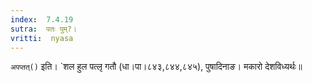 ```yaml
---
index:  7.4.19
sutra:  पतः पुम्?।
vritti:  nyasa
---
```


`अपप्तत्()` इति। `शल हुल पत्लृ गतौ (धा।पा।८४३,८४४,८४५), पुषादिनाङ। मकारो देशविध्यर्थः॥
